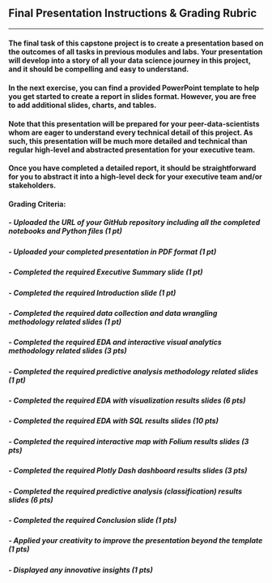 ## Final Presentation Instructions & Grading Rubric
---
#### The final task of this capstone project is to create a presentation based on the outcomes of all tasks in previous modules and labs. Your presentation will develop into a story of all your data science journey in this project, and it should be compelling and easy to understand.

#### In the next exercise, you can find a provided PowerPoint template to help you get started to create a report in slides format. However, you are free to add additional slides, charts, and tables.

#### Note that this presentation will be prepared for your peer-data-scientists whom are eager to understand every technical detail of this project. As such, this presentation will be much more detailed and technical than regular high-level and abstracted presentation for your executive team.

#### Once you have completed a detailed report, it should be straightforward for you to abstract it into a high-level deck for your executive team and/or stakeholders.

#### Grading Criteria:
##### - Uploaded the URL of your GitHub repository including all the completed notebooks and Python files (1 pt)
##### - Uploaded your completed presentation in PDF format (1 pt)
##### - Completed the required Executive Summary slide (1 pt)
##### - Completed the required Introduction slide (1 pt)
##### - Completed the required data collection and data wrangling methodology related slides (1 pt)
##### - Completed the required EDA and interactive visual analytics methodology related slides (3 pts)
##### - Completed the required predictive analysis methodology related slides (1 pt)
##### - Completed the required EDA with visualization results slides (6 pts)
##### - Completed the required EDA with SQL results slides (10 pts)
##### - Completed the required interactive map with Folium results slides (3 pts)
##### - Completed the required Plotly Dash dashboard results slides (3 pts)
##### - Completed the required predictive analysis (classification) results slides (6 pts)
##### - Completed the required Conclusion slide (1 pts)
##### - Applied your creativity to improve the presentation beyond the template (1 pts)
##### - Displayed any innovative insights (1 pts)
